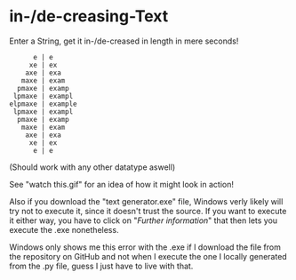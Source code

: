 # in-/de-creasing-Text
Enter a String, get it in-/de-creased in length in mere seconds!

          e | e
         xe | ex
        axe | exa
       maxe | exam
      pmaxe | examp
     lpmaxe | exampl
    elpmaxe | example
     lpmaxe | exampl
      pmaxe | examp
       maxe | exam
        axe | exa
         xe | ex
          e | e
            
            
(Should work with any other datatype aswell)

See "watch this.gif" for an idea of how it might look in action!

Also if you download the "text generator.exe" file, Windows verly likely will try not to execute it, since it doesn't 
trust the source. If you want to execute it either way, you have to click on "_Further information_" that then lets
you execute the .exe nonetheless.

Windows only shows me this error with the .exe if I download the file from the repository on GitHub and not when I
execute the one I locally generated from the .py file, guess I just have to live with that.